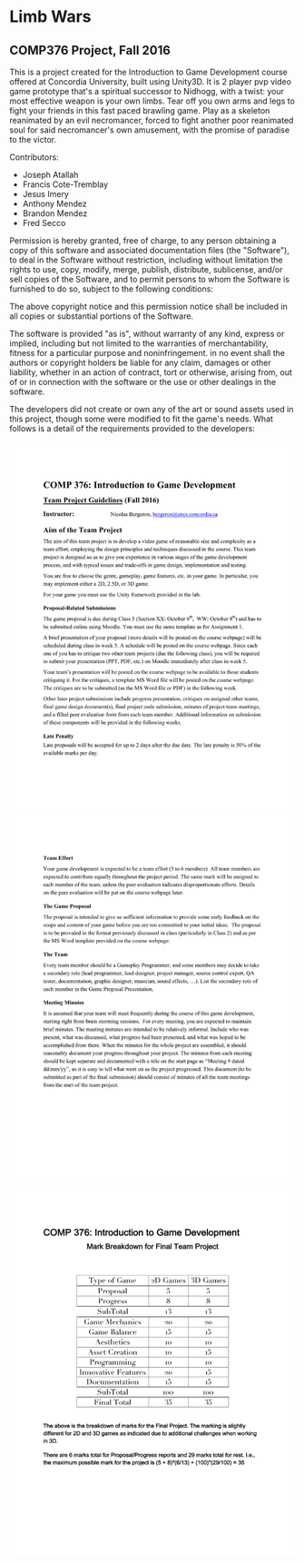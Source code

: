 # Limb Wars
## COMP376 Project, Fall 2016

This is a project created for the Introduction to Game Development course offered at Concordia University, built using Unity3D. It is 2 player pvp video game prototype that's a spiritual successor to Nidhogg, with a twist: your most effective weapon is your own limbs. Tear off you own arms and legs to fight your friends in this fast paced brawling game. Play as a skeleton reanimated by an evil necromancer, forced to fight another poor reanimated soul for said necromancer's own amusement, with the promise of paradise to the victor.

Contributors:
* Joseph Atallah
* Francis Cote-Tremblay
* Jesus Imery 
* Anthony Mendez 
* Brandon Mendez 
* Fred Secco

Permission is hereby granted, free of charge, to any person obtaining a copy of this software and associated documentation files (the "Software"), to deal in the Software without restriction, including without limitation the rights to use, copy, modify, merge, publish, distribute, sublicense, and/or sell copies of the Software, and to permit persons to whom the Software is furnished to do so, subject to the following conditions:  

The above copyright notice and this permission notice shall be included in all copies or substantial portions of the Software.  

The software is provided "as is", without warranty of any kind, express or implied, including but not limited to the warranties of merchantability, fitness for a particular purpose and noninfringement. in no event shall the authors or copyright holders be liable for any claim, damages or other liability, whether in an action of contract, tort or otherwise, arising from, out of or in connection with the software or the use or other dealings in the software.

The developers did not create or own any of the art or sound assets used in this project, though some were modified to fit the game's needs. What follows is a detail of the requirements provided to the developers:

![alt tag](https://github.com/Yisas/COMP376Project/blob/master/Documentation/Guidelines_1.png)
![alt tag](https://github.com/Yisas/COMP376Project/blob/master/Documentation/Guidelines_2.png)
![alt tag](https://github.com/Yisas/COMP376Project/blob/master/Documentation/Guidelines_3.png)
